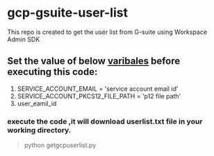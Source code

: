 # gcp-gsuite-user-list
This repo is created to get the user list from G-suite using Workspace Admin SDK

## Set the value of below [varibales](https://developers.google.com/admin-sdk/directory/v1/guides/delegation#python) before executing this code:
1. SERVICE_ACCOUNT_EMAIL = 'service account email id'
2. SERVICE_ACCOUNT_PKCS12_FILE_PATH = 'p12 file path'
3. user_eamil_id


### execute the code ,it will download userlist.txt file in your working directory.
> python getgcpuserlist.py
